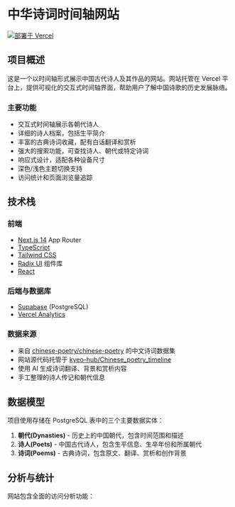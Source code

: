 # 中华诗词时间轴网站

[![部署于 Vercel](https://img.shields.io/badge/部署于-Vercel-black?style=for-the-badge&logo=vercel)](https://vercel.com/page1/v0-poetry-timeline-website)

## 项目概述

这是一个以时间轴形式展示中国古代诗人及其作品的网站。网站托管在 Vercel 平台上，提供可视化的交互式时间轴界面，帮助用户了解中国诗歌的历史发展脉络。

### 主要功能

- 交互式时间轴展示各朝代诗人
- 详细的诗人档案，包括生平简介
- 丰富的古典诗词收藏，配有白话翻译和赏析
- 强大的搜索功能，可查找诗人、朝代或特定诗词
- 响应式设计，适配各种设备尺寸
- 深色/浅色主题切换支持
- 访问统计和页面浏览量追踪

## 技术栈

### 前端
- [Next.js 14](https://nextjs.org/) App Router
- [TypeScript](https://www.typescriptlang.org/)
- [Tailwind CSS](https://tailwindcss.com/)
- [Radix UI](https://www.radix-ui.com/) 组件库
- [React](https://reactjs.org/)

### 后端与数据库
- [Supabase](https://supabase.io/) (PostgreSQL)
- [Vercel Analytics](https://vercel.com/analytics)

### 数据来源
- 来自 [chinese-poetry/chinese-poetry](https://github.com/chinese-poetry/chinese-poetry) 的中文诗词数据集
- 网站源代码托管于 [kyeo-hub/Chinese_poetry_timeline](https://github.com/kyeo-hub/Chinese_poetry_timeline)
- 使用 AI 生成诗词翻译、背景和赏析内容
- 手工整理的诗人传记和朝代信息

## 数据模型

项目使用存储在 PostgreSQL 表中的三个主要数据实体：

1. **朝代(Dynasties)** - 历史上的中国朝代，包含时间范围和描述
2. **诗人(Poets)** - 中国古代诗人，包含生平信息、生卒年份和所属朝代
3. **诗词(Poems)** - 古典诗词，包含原文、翻译、赏析和创作背景

## 分析与统计

网站包含全面的访问分析功能：
